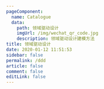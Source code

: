 ```yaml
---
pageComponent:
  name: Catalogue
  data:
    path: 领域驱动设计
    imgUrl: /img/wechat_qr_code.jpg
    description: 领域驱动设计建模方法
title: 领域驱动设计
date: 2020-01-12 11:51:53
sidebar: false 
permalink: /ddd
article: false
comment: false
editLink: false
---
```

